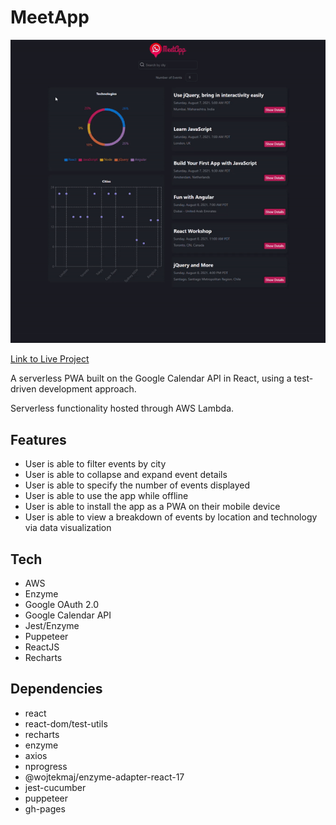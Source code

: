 # MeetApp
![MeetApp Demo](meetapp-demo.gif)

[Link to Live Project](https://ryrojas.github.io/meetapp/)

A serverless PWA built on the Google Calendar API in React, using a test-driven development approach.

Serverless functionality hosted through AWS Lambda.

## Features
- User is able to filter events by city
- User is able to collapse and expand event details
- User is able to specify the number of events displayed
- User is able to use the app while offline
- User is able to install the app as a PWA on their mobile device
- User is able to view a breakdown of events by location and technology via data visualization

## Tech
- AWS
- Enzyme
- Google OAuth 2.0
- Google Calendar API
- Jest/Enzyme
- Puppeteer
- ReactJS
- Recharts

## Dependencies
- react
- react-dom/test-utils
- recharts
- enzyme
- axios
- nprogress
- @wojtekmaj/enzyme-adapter-react-17
- jest-cucumber
- puppeteer
- gh-pages
